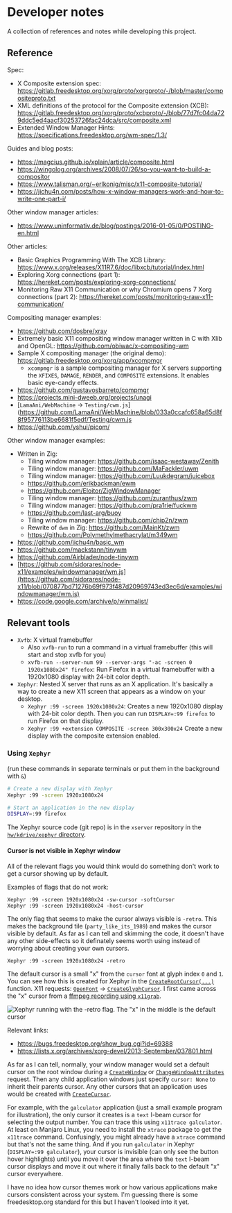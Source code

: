 # Developer notes

A collection of references and notes while developing this project.


## Reference

Spec:

 - X Composite extension spec: https://gitlab.freedesktop.org/xorg/proto/xorgproto/-/blob/master/compositeproto.txt
 - XML definitions of the protocol for the Composite extension (XCB): https://gitlab.freedesktop.org/xorg/proto/xcbproto/-/blob/77d7fc04da729ddc5ed4aacf30253726fac24dca/src/composite.xml
 - Extended Window Manager Hints: https://specifications.freedesktop.org/wm-spec/1.3/

Guides and blog posts:

 - https://magcius.github.io/xplain/article/composite.html
 - https://wingolog.org/archives/2008/07/26/so-you-want-to-build-a-compositor
 - https://www.talisman.org/~erlkonig/misc/x11-composite-tutorial/
 - https://jichu4n.com/posts/how-x-window-managers-work-and-how-to-write-one-part-i/

Other window manager articles:

 - https://www.uninformativ.de/blog/postings/2016-01-05/0/POSTING-en.html

Other articles:

 - Basic Graphics Programming With The XCB Library: https://www.x.org/releases/X11R7.6/doc/libxcb/tutorial/index.html
 - Exploring Xorg connections (part 1): https://hereket.com/posts/exploring-xorg-connections/
 - Monitoring Raw X11 Communication or why Chromium opens 7 Xorg connections (part 2): https://hereket.com/posts/monitoring-raw-x11-communication/

Compositing manager examples:

 - https://github.com/dosbre/xray
 - Extremely basic X11 compositing window manager written in C with Xlib and OpenGL: https://github.com/obiwac/x-compositing-wm
 - Sample X compositing manager (the original demo): https://gitlab.freedesktop.org/xorg/app/xcompmgr
    - `xcompmgr` is a sample compositing manager for X servers supporting the `XFIXES`, `DAMAGE`, `RENDER`, and `COMPOSITE` extensions.  It enables basic eye-candy effects.
 - https://github.com/gustavosbarreto/compmgr
 - https://projects.mini-dweeb.org/projects/unagi
 - [`LamaAni/WebMachine` -> `Testing/cwm.js`](https://github.com/LamaAni/WebMachine/blob/033a0ccafc658a65d8f8f95776113be6681f5edf/Testing/cwm.js
 - https://github.com/yshui/picom/

Other window manager examples:

 - Written in Zig:
   - Tiling window manager: https://github.com/isaac-westaway/Zenith
   - Tiling window manager: https://github.com/MaFackler/uwm
   - Tiling window manager: https://github.com/Luukdegram/juicebox
   - https://github.com/erikbackman/ewm
   - https://github.com/Eloitor/ZigWindowManager
   - Tiling window manager: https://github.com/zuranthus/zwm
   - Tiling window manager: https://github.com/pra1rie/fuckwm
   - https://github.com/last-arg/buoy
   - Tiling window manager: https://github.com/chip2n/zwm
   - Rewrite of `dwm` in Zig: https://github.com/MainKt/zwm
   - https://github.com/Polymethylmethacrylat/m349wm
 - https://github.com/jichu4n/basic_wm
 - https://github.com/mackstann/tinywm
 - https://github.com/Airblader/node-tinywm
 - [https://github.com/sidorares/node-x11/examples/windowmanager/wm.js](https://github.com/sidorares/node-x11/blob/070877bd71276b69f973f487d20969743ed3ec6d/examples/windowmanager/wm.js)
 - https://code.google.com/archive/p/winmalist/


## Relevant tools

 - `Xvfb`: X virtual framebuffer
    - Also `xvfb-run` to run a command in a virtual framebuffer (this will start and stop xvfb for you)
    - `xvfb-run --server-num 99 --server-args "-ac -screen 0 1920x1080x24" firefox`: Run Firefox in
      a virtual framebuffer with a 1920x1080 display with 24-bit color depth.
 - `Xephyr`: Nested X server that runs as an X application. It's basically a way to
   create a new X11 screen that appears as a window on your desktop.
    - `Xephyr :99 -screen 1920x1080x24`: Creates a new 1920x1080 display with 24-bit
      color depth. Then you can run `DISPLAY=:99 firefox` to run Firefox on that display.
    - `Xephyr :99 +extension COMPOSITE -screen 300x300x24` Create a new display with the
      composite extension enabled.


### Using `Xephyr`

(run these commands in separate terminals or put them in the background with `&`)
```sh
# Create a new display with Xephyr
Xephyr :99 -screen 1920x1080x24

# Start an application in the new display
DISPLAY=:99 firefox
```

The Xephyr source code (git repo) is in the `xserver` repository in the
[`hw/kdrive/xephyr`
directory](https://gitlab.freedesktop.org/xorg/xserver/-/tree/master/hw/kdrive/ephyr).

#### Cursor is not visible in Xephyr window

All of the relevant flags you would think would do something don't work to get a cursor
showing up by default.

Examples of flags that do not work:
```
Xephyr :99 -screen 1920x1080x24 -sw-cursor -softCursor
Xephyr :99 -screen 1920x1080x24 -host-cursor
```

The only flag that seems to make the cursor always visible is `-retro`. This makes the
background tile (`party_like_its_1989`) and makes the cursor visible by default. As far
as I can tell and skimming the code, it doesn't have any other side-effects so it
definately seems worth using instead of worrying about creating your own cursors.

```
Xephyr :99 -screen 1920x1080x24 -retro
```

The default cursor is a small "x" from the `cursor` font at glyph index `0` and `1`. You
can see how this is created for Xephyr in the
[`CreateRootCursor(...)`](https://gitlab.freedesktop.org/xorg/xserver/-/blob/d98b36461a142f451a509e52f3faa98baea12ccd/dix/cursor.c#L481-517)
function. X11 requests:
[`OpenFont`](https://www.x.org/releases/X11R7.7/doc/xproto/x11protocol.html#requests:OpenFont)
->
[`CreateGlyphCursor`](https://www.x.org/releases/X11R7.7/doc/xproto/x11protocol.html#requests:CreateGlyphCursor).
I first came across the "x" cursor from a [ffmpeg recording using
`x11grab`](https://github.com/MadLittleMods/fps-aim-analyzer/pull/10).

![Xephyr running with the `-retro` flag. The "x" in the middle is the default cursor](https://github.com/user-attachments/assets/f4d25cf7-bece-48fe-a68f-38c9cb707949)


Relevant links:

 - https://bugs.freedesktop.org/show_bug.cgi?id=69388
 - https://lists.x.org/archives/xorg-devel/2013-September/037801.html

As far as I can tell, normally, your window manager would set a default cursor on the
root window during a
[`CreateWindow`](https://www.x.org/releases/X11R7.7/doc/xproto/x11protocol.html#requests:CreateWindow)
or
[`ChangeWindowAttributes`](https://www.x.org/releases/X11R7.7/doc/xproto/x11protocol.html#requests:ChangeWindowAttributes)
request. Then any child application windows just specify `cursor: None` to inherit their
parents cursor. Any other cursors that an application uses would be created with
[`CreateCursor`](https://www.x.org/releases/X11R7.7/doc/xproto/x11protocol.html#requests:CreateCursor).

For example, with the `galculator` application (just a small example program for
illustration), the only cursor it creates is a `text` I-beam cursor for selecting the
output number. You can trace this using `x11trace galculator`. At least on Manjaro
Linux, you need to install the `xtrace` package to get the `x11trace` command.
Confusingly, you might already have a `xtrace` command but that's not the same thing.
And if you run `galculator` in Xephyr (`DISPLAY=:99 galculator`), your cursor is
invisible (can only see the button hover highlights) until you move it over the area
where the `text` I-beam cursor displays and move it out where it finally falls back to
the default "x" cursor everywhere.

I have no idea how cursor themes work or how various applications make cursors
consistent across your system. I'm guessing there is some freedesktop.org standard for
this but I haven't looked into it yet.
